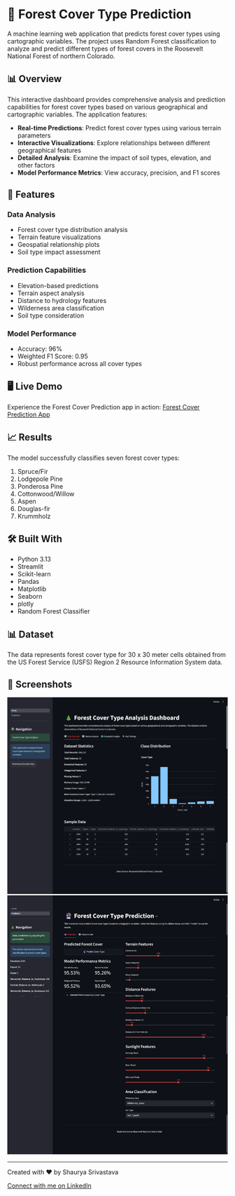 # 🌲 Forest Cover Type Prediction

A machine learning web application that predicts forest cover types using cartographic variables. The project uses Random Forest classification to analyze and predict different types of forest covers in the Roosevelt National Forest of northern Colorado.

## 📊 Overview

This interactive dashboard provides comprehensive analysis and prediction capabilities for forest cover types based on various geographical and cartographic variables. The application features:

- **Real-time Predictions**: Predict forest cover types using various terrain parameters
- **Interactive Visualizations**: Explore relationships between different geographical features
- **Detailed Analysis**: Examine the impact of soil types, elevation, and other factors
- **Model Performance Metrics**: View accuracy, precision, and F1 scores

## 🎯 Features

### Data Analysis
- Forest cover type distribution analysis
- Terrain feature visualizations
- Geospatial relationship plots
- Soil type impact assessment

### Prediction Capabilities
- Elevation-based predictions
- Terrain aspect analysis
- Distance to hydrology features
- Wilderness area classification
- Soil type consideration

### Model Performance
- Accuracy: 96%
- Weighted F1 Score: 0.95
- Robust performance across all cover types

## 🖥️ Live Demo

Experience the Forest Cover Prediction app in action:
[Forest Cover Prediction App](https://thunderer9506-forest-cover-prediction-model-home-hha8oq.streamlit.app/)

## 📈 Results

The model successfully classifies seven forest cover types:
1. Spruce/Fir
2. Lodgepole Pine
3. Ponderosa Pine
4. Cottonwood/Willow
5. Aspen
6. Douglas-fir
7. Krummholz

## 🛠️ Built With

- Python 3.13
- Streamlit
- Scikit-learn
- Pandas
- Matplotlib
- Seaborn
- plotly
- Random Forest Classifier

## 📊 Dataset

The data represents forest cover type for 30 x 30 meter cells obtained from the US Forest Service (USFS) Region 2 Resource Information System data.

## 🎨 Screenshots

![Home Page](./screenshot/Home%20Page.png)
![Prediction Page](./screenshot/Prediction%20page.png)

---

Created with ❤️ by Shaurya Srivastava

[Connect with me on LinkedIn](https://www.linkedin.com/in/shaurya-srivastava001/)